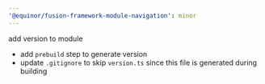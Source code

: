 ```yaml
---
'@equinor/fusion-framework-module-navigation': minor
---
```


add version to module

- add `prebuild` step to generate version
- update `.gitignore` to skip `version.ts` since this file is generated during building
